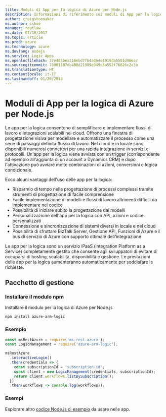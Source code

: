 ```yaml
---
title: Moduli di App per la logica di Azure per Node.js
description: Informazioni di riferimento sui moduli di App per la logica di Azure per Node.js
author: craigshoemaker
ms.author: cshoe
manager: routlaw
ms.date: 07/18/2017
ms.topic: article
ms.prod: azure
ms.technology: azure
ms.devlang: nodejs
ms.service: Logic Apps
ms.openlocfilehash: 37e485bea316ebd7fb4a064e1919da5501d96eac
ms.sourcegitcommit: 78001187db408d21909e949c8a592f76626c2c3b
ms.translationtype: HT
ms.contentlocale: it-IT
ms.lasthandoff: 01/26/2018
---
```

# <a name="azure-logic-apps-modules-for-nodejs"></a>Moduli di App per la logica di Azure per Node.js

Le app per la logica consentono di semplificare e implementare flussi di lavoro e integrazioni scalabili nel cloud. Offrono una finestra di progettazione visiva per modellare e automatizzare il processo come una serie di passaggi definita flusso di lavoro. Nel cloud e in locale sono disponibili numerosi connettori per una rapida integrazione in servizi e protocolli. Un'app per la logica viene avviata con un trigger (corrispondente ad esempio all'aggiunta di un account a Dynamics CRM) e dopo l'attivazione può avviare molte combinazioni di azioni, conversioni e logica condizionale.

Ecco alcuni vantaggi dell'uso delle app per la logica:
- Risparmio di tempo nella progettazione di processi complessi tramite strumenti di progettazione di facile comprensione
- Facile implementazione di modelli e flussi di lavoro altrimenti difficili da implementare nel codice
- Possibilità di iniziare subito la progettazione dai modelli
- Personalizzazione dell'app per la logica con API, azioni e codice personalizzati
- Connessione e sincronizzazione di sistemi diversi in locale e nel cloud
- Possibilità di sfruttare BizTalk Server, Gestione API, Funzioni di Azure e il bus di servizio di Azure con supporto ottimale dell'integrazione

Le app per la logica sono un servizio iPaaS (integration Platform as a Service) completamente gestito che consente agli sviluppatori di evitare di occuparsi di hosting, scalabilità, disponibilità e gestione. Le prestazioni delle app per la logica aumenteranno automaticamente per soddisfare le richieste.

## <a name="management-package"></a>Pacchetto di gestione

### <a name="install-the-npm-module"></a>Installare il modulo npm

Installare il modulo per la logica di Azure per Node.js

```bash
npm install azure-arm-logic
```

### <a name="example"></a>Esempio

```javascript
const msRestAzure = require('ms-rest-azure');
const LogicManagement = require('azure-arm-logic');

msRestAzure
  .interactiveLogin()
  .then(credentials => {
    const subscriptionId = 'subscription-id';
    const client = new LogicManagement(credentials, subscriptionId);
    return client.workflows.listBySubscription();
  })
  .then(workflows => console.log(workflows));
```

### <a name="samples"></a>Esempi

Esplorare altro [codice Node.js di esempio](https://azure.microsoft.com/resources/samples/?platform=nodejs) da usare nelle app.
